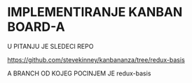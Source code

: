 # IMPLEMENTIRANJE KANBAN BOARD-A

U PITANJU JE SLEDECI REPO

<https://github.com/stevekinney/kanbananza/tree/redux-basis>

A BRANCH OD KOJEG POCINJEM JE redux-basis
